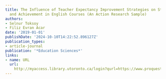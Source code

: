 ```yaml
---
title: The Influence of Teacher Expectancy Improvement Strategies on Student Attitude
  and Achievement in English Courses (An Action Research Sample)
authors:
- Selnur Toksoy
- Filiz Evran Acar
date: '2019-01-01'
publishDate: '2024-10-10T14:22:52.896127Z'
publication_types:
- article-journal
publication: '*Education Sciences*'
links:
- name: URL
  url: 
    http://myaccess.library.utoronto.ca/login?qurl=https://www.proquest.com/docview/2461116425?accountid=14771&bdid=38382&_bd=vCSpn8kcMnTmdwLjs8Y8vP4AKDc%3D
---
```

